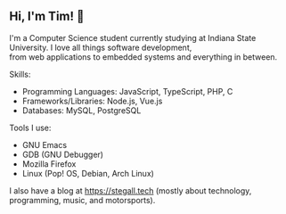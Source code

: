 Hi, I'm Tim! 🙂
--------------
I'm a Computer Science student currently studying at Indiana State University. I love all things software development,   
from web applications to embedded systems and everything in between.

Skills:
* Programming Languages: JavaScript, TypeScript, PHP, C
* Frameworks/Libraries: Node.js, Vue.js
* Databases: MySQL, PostgreSQL

Tools I use:
* GNU Emacs
* GDB (GNU Debugger)
* Mozilla Firefox
* Linux (Pop! OS, Debian, Arch Linux)

I also have a blog at https://stegall.tech (mostly about technology, programming, music, and motorsports).
